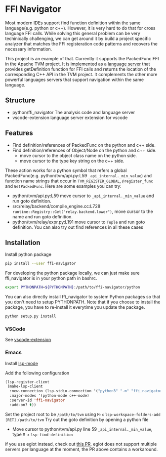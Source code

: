 # FFI Navigator

Most modern IDEs support find function definition within the same language(e.g. python or c++).
However, it is very hard to do that for cross language FFI calls.
While solving this general problem can be very techinically challenging,
we can get around it by build a project specific analyzer that matches the
FFI registeration code patterns and recovers the necessary information.

This project is an example of that. Currently it supports the PackedFunc FFI in the Apache TVM project.
It is implemented as a [language server](https://microsoft.github.io/language-server-protocol/)
that provides getDefinition function for FFI calls and returns the location of the corresponding C++ API in the TVM project.
It complements the other more powerful languages servers that support navigation within the same language.


## Structure

- python/ffi_navigator The analysis code and language server
- vscode-extension language server extension for vscode

## Features

- Find definition/references of PackedFunc on the python and c++ side.
- Find definition/references of Object/Node on the python and c++ side.
  - move cursor to the object class name on the python side.
  - move cursor to the type key string on the c++ side.

These action works for a python symbol that refers a global PackedFunc(e.g. python/tvm/api.py:L59 `_api_internal._min_value`)
and function name strings that occur in `TVM_REGISTER_GLOBAL`, `@register_func` and `GetPackedFunc`.
Here are some examples you can try:

- python/tvm/api.py:L59 move cursor to `_api_internal._min_value` and run goto definition.
- src/relay/backend/compile_engine.cc:L728 `runtime::Registry::Get("relay.backend.lower")`,
  move cursor to the name and run goto definition.
- python/tvm/relay/expr.py:L191 move cursor to `Tuple` and run goto definition.
You can also try out find references in all these cases

## Installation

Install python package
```bash
pip install --user ffi-navigator
```

For developing the python package locally, we can just make sure ffi_navigator is in your python path in bashrc.
```bash
export PYTHONPATH=${PYTHONPATH}:/path/to/ffi-navigator/python
```
You can also directly install fft_navigator to system Python packages so that you don't need to setup PYTHONPATH.
Note that if you choose to install the package, you have to re-install it everytime you update the package.
```bash
python setup.py install
```

### VSCode

See [vscode-extension](vscode-extension)

### Emacs

Install [lsp-mode](https://github.com/emacs-lsp/lsp-mode)

Add the following configuration
```el
(lsp-register-client
 (make-lsp-client
  :new-connection (lsp-stdio-connection '("python3" "-m" "ffi_navigator.langserver"))
  :major-modes '(python-mode c++-mode)
  :server-id 'ffi-navigator
  :add-on? t))
```

Set the project root to be ```/path/to/tvm``` using `M-x` `lsp-workspace-folders-add` `[RET]` `/path/to/tvm`
Try out the goto definition by opening a python file

- Move cursor to python/tvm/api.py line 59 `_api_internal._min_value`, type `M-x` `lsp-find-definition`

if you use eglot instead, check out [this PR](https://github.com/tqchen/ffi-navigator/pull/1).
eglot does not support multiple servers per language at the moment, the PR above contains a workaround.
